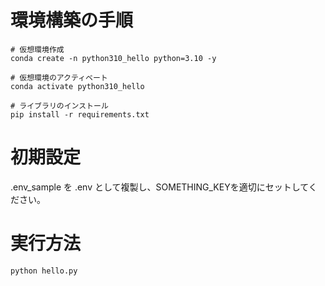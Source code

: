 
# 環境構築の手順

```
# 仮想環境作成
conda create -n python310_hello python=3.10 -y

# 仮想環境のアクティベート
conda activate python310_hello

# ライブラリのインストール
pip install -r requirements.txt
```

# 初期設定
.env_sample を .env として複製し、SOMETHING_KEYを適切にセットしてください。

# 実行方法
```
python hello.py
```